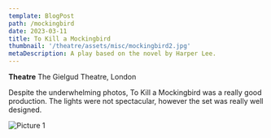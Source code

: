 ```yaml
---
template: BlogPost
path: /mockingbird
date: 2023-03-11
title: To Kill a Mockingbird
thumbnail: '/theatre/assets/misc/mockingbird2.jpg'
metaDescription: A play based on the novel by Harper Lee.
---
```


**Theatre**      The Gielgud Theatre, London



Despite the underwhelming photos, To Kill a Mockingbird was a really good production.
The lights were not spectacular, however the set was really well designed.

![Picture 1](/theatre/assets/misc/mockingbird1.jpg)